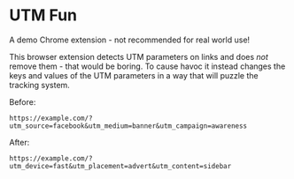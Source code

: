 # UTM Fun

A demo Chrome extension - not recommended for real world use!

This browser extension detects UTM parameters on links and does _not_ remove them - that would be boring.
To cause havoc it instead changes the keys and values of the UTM parameters in a way that will puzzle the tracking system.

Before:

```
https://example.com/?utm_source=facebook&utm_medium=banner&utm_campaign=awareness
```

After:

```
https://example.com/?utm_device=fast&utm_placement=advert&utm_content=sidebar
```
